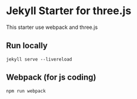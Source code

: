 # Jekyll Starter for three.js

This starter use webpack and three.js

## Run locally

```
jekyll serve --livereload
```

## Webpack (for js coding)

```
npm run webpack
```
